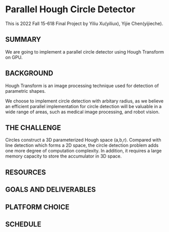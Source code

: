 # Parallel Hough Circle Detector

This is 2022 Fall 15-618 Final Project by Yiliu Xu(yiliux), Yijie Chen(yijieche).

## SUMMARY
We are going to implement a parallel circle detector using Hough Transform on GPU. 

## BACKGROUND
Hough Transform is an image processing technique used for detection of parametric shapes. 

We choose to implement circle detection with arbitary radius, as we believe an efficient parallel implementation for circle detection will be valuable in a wide range of areas, such as medical image processing, and robot vision.

## THE CHALLENGE
Circles construct a 3D parameterized Hough space (a,b,r). Compared with line detection which forms a 2D space, the circle detection problem adds one more degree of computation complexity. In addition, it requires a large memory capacity to store the accumulator in 3D space. 

## RESOURCES


## GOALS AND DELIVERABLES


## PLATFORM CHOICE


## SCHEDULE
